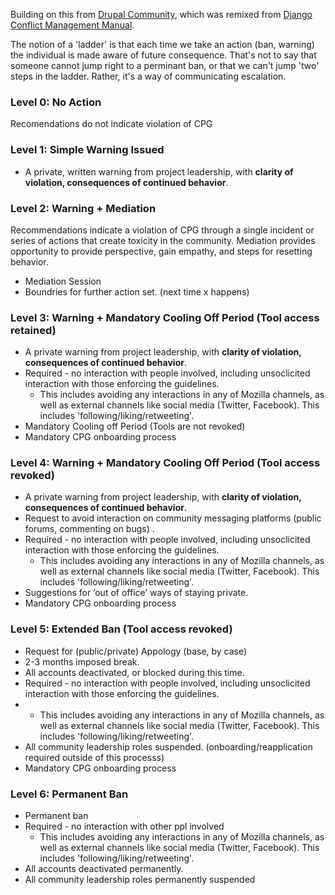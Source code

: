 Building on this from [Drupal Community](https://www.drupal.org/conflict-resolution), which was remixed from [Django Conflict Management Manual](https://www.djangoproject.com/conduct/enforcement-manual/).

The notion of a 'ladder' is that each time we take an action (ban, warning) the individual is made aware of future consequence.  That's not to say that someone cannot jump right to a perminant ban, or that we can't jump 'two' steps in the ladder.  Rather, it's a way of communicating escalation.  

### Level 0: No Action
Recomendations do not indicate violation of CPG

### Level 1: Simple Warning Issued
* A private, written warning from project leadership, with **clarity of violation, consequences of continued behavior**.

### Level 2: Warning + Mediation
Recommendations indicate a violation of CPG through a single incident or series of actions that create toxicity in the community. Mediation provides opportunity to provide perspective, gain empathy, and steps for resetting behavior.
* Mediation Session
* Boundries for further action set.  (next time x happens)

### Level 3: Warning + Mandatory Cooling Off Period (Tool access retained)
* A private warning from project leadership, with **clarity of violation, consequences of continued behavior**.
* Required - no interaction with people involved, including unsoclicited interaction with those enforcing the guidelines.
  * This includes avoiding any interactions in any of Mozilla channels, as well as external channels like social media (Twitter, Facebook). This includes 'following/liking/retweeting'.
* Mandatory Cooling off Period   (Tools are not revoked)
* Mandatory CPG onboarding process 

### Level 4: Warning + Mandatory Cooling Off Period (Tool access revoked)
* A private warning from project leadership, with **clarity of violation, consequences of continued behavior**.
* Request to avoid interaction on community messaging platforms (public forums, commenting on bugs) .
* Required - no interaction with people involved, including unsoclicited interaction with those enforcing the guidelines.
  * This includes avoiding any interactions in any of Mozilla channels, as well as external channels like social media (Twitter, Facebook). This includes 'following/liking/retweeting'.
* Suggestions for ‘out of office’ ways of staying private.
* Mandatory CPG onboarding process 

### Level 5: Extended Ban (Tool access revoked)
* Request for (public/private) Appology (base, by case)
* 2-3 months imposed break.
* All accounts deactivated, or blocked during this time.
* Required - no interaction with people involved, including unsoclicited interaction with those enforcing the guidelines.
* * This includes avoiding any interactions in any of Mozilla channels, as well as external channels like social media (Twitter, Facebook). This includes 'following/liking/retweeting'.
* All community leadership roles suspended. (onboarding/reapplication required outside of this processs)
* Mandatory CPG onboarding process 

### Level 6: Permanent Ban
* Permanent ban
* Required - no interaction with other ppl involved
  * This includes avoiding any interactions in any of Mozilla channels, as well as external channels like social media (Twitter, Facebook). This includes 'following/liking/retweeting'.
* All accounts deactivated permanently. 
* All community leadership roles permanently suspended
